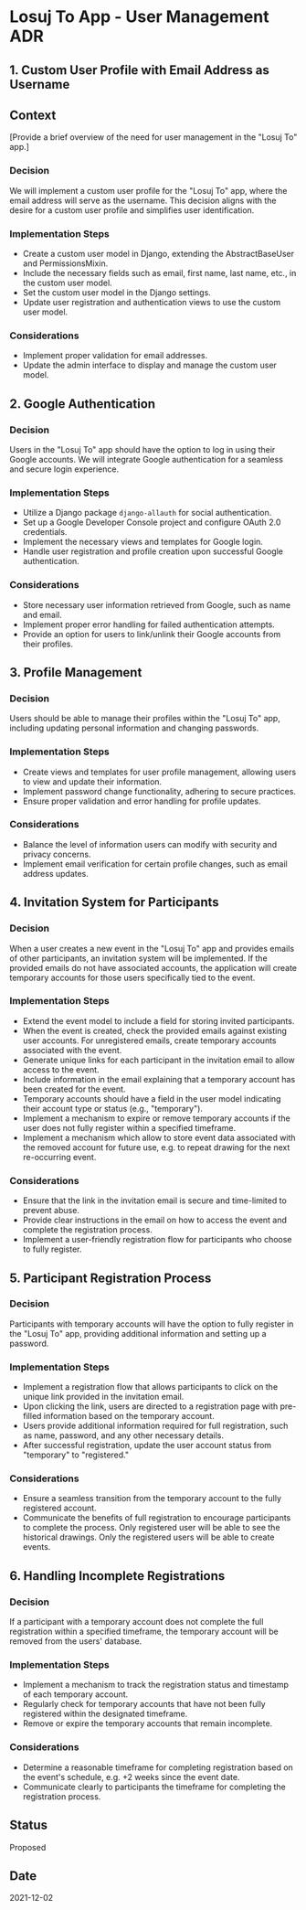 # Losuj To App - User Management ADR

## 1. Custom User Profile with Email Address as Username

## Context

[Provide a brief overview of the need for user management in the "Losuj To" app.]

### Decision
We will implement a custom user profile for the "Losuj To" app, where the email address will serve as the username. This decision aligns with the desire for a custom user profile and simplifies user identification.

### Implementation Steps
- Create a custom user model in Django, extending the AbstractBaseUser and PermissionsMixin.
- Include the necessary fields such as email, first name, last name, etc., in the custom user model.
- Set the custom user model in the Django settings.
- Update user registration and authentication views to use the custom user model.

### Considerations
- Implement proper validation for email addresses.
- Update the admin interface to display and manage the custom user model.

## 2. Google Authentication

### Decision
Users in the "Losuj To" app should have the option to log in using their Google accounts. We will integrate Google authentication for a seamless and secure login experience.

### Implementation Steps
- Utilize a Django package `django-allauth` for social authentication.
- Set up a Google Developer Console project and configure OAuth 2.0 credentials.
- Implement the necessary views and templates for Google login.
- Handle user registration and profile creation upon successful Google authentication.

### Considerations
- Store necessary user information retrieved from Google, such as name and email.
- Implement proper error handling for failed authentication attempts.
- Provide an option for users to link/unlink their Google accounts from their profiles.

## 3. Profile Management

### Decision
Users should be able to manage their profiles within the "Losuj To" app, including updating personal information and changing passwords.

### Implementation Steps
- Create views and templates for user profile management, allowing users to view and update their information.
- Implement password change functionality, adhering to secure practices.
- Ensure proper validation and error handling for profile updates.

### Considerations
- Balance the level of information users can modify with security and privacy concerns.
- Implement email verification for certain profile changes, such as email address updates.

## 4. Invitation System for Participants

### Decision
When a user creates a new event in the "Losuj To" app and provides emails of other participants, an invitation system will be implemented. If the provided emails do not have associated accounts, the application will create temporary accounts for those users specifically tied to the event.

### Implementation Steps
- Extend the event model to include a field for storing invited participants.
- When the event is created, check the provided emails against existing user accounts. For unregistered emails, create temporary accounts associated with the event.
- Generate unique links for each participant in the invitation email to allow access to the event.
- Include information in the email explaining that a temporary account has been created for the event.
- Temporary accounts should have a field in the user model indicating their account type or status (e.g., "temporary").
- Implement a mechanism to expire or remove temporary accounts if the user does not fully register within a specified timeframe.
- Implement a mechanism which allow to store event data associated with the removed account for future use, e.g. to repeat drawing for the next re-occurring event.

### Considerations
- Ensure that the link in the invitation email is secure and time-limited to prevent abuse.
- Provide clear instructions in the email on how to access the event and complete the registration process.
- Implement a user-friendly registration flow for participants who choose to fully register.

## 5. Participant Registration Process

### Decision
Participants with temporary accounts will have the option to fully register in the "Losuj To" app, providing additional information and setting up a password.

### Implementation Steps
- Implement a registration flow that allows participants to click on the unique link provided in the invitation email.
- Upon clicking the link, users are directed to a registration page with pre-filled information based on the temporary account.
- Users provide additional information required for full registration, such as name, password, and any other necessary details.
- After successful registration, update the user account status from "temporary" to "registered."

### Considerations
- Ensure a seamless transition from the temporary account to the fully registered account.
- Communicate the benefits of full registration to encourage participants to complete the process. Only registered user will be able to see the historical drawings. Only the registered users will be able to create events.

## 6. Handling Incomplete Registrations

### Decision
If a participant with a temporary account does not complete the full registration within a specified timeframe, the temporary account will be removed from the users' database.

### Implementation Steps
- Implement a mechanism to track the registration status and timestamp of each temporary account.
- Regularly check for temporary accounts that have not been fully registered within the designated timeframe.
- Remove or expire the temporary accounts that remain incomplete.

### Considerations
- Determine a reasonable timeframe for completing registration based on the event's schedule, e.g. +2 weeks since the event date.
- Communicate clearly to participants the timeframe for completing the registration process.


## Status
Proposed

## Date
2021-12-02

